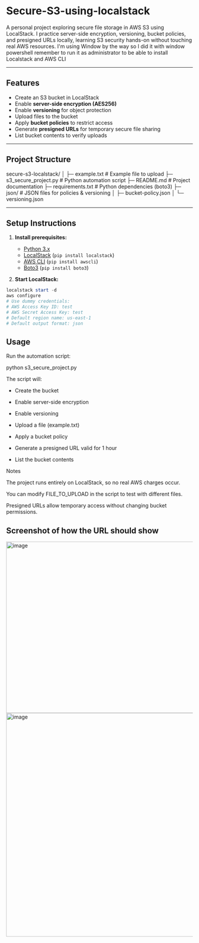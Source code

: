 # Secure-S3-using-localstack
A personal project exploring secure file storage in AWS S3 using LocalStack. I practice server-side encryption, versioning, bucket policies, and presigned URLs locally, learning S3 security hands-on without touching real AWS resources.
I'm using Window by the way so I did it with window powershell remember to run it as administrator to be able to install Localstack and AWS CLI

---

## Features

- Create an S3 bucket in LocalStack
- Enable **server-side encryption (AES256)**
- Enable **versioning** for object protection
- Upload files to the bucket
- Apply **bucket policies** to restrict access
- Generate **presigned URLs** for temporary secure file sharing
- List bucket contents to verify uploads

---

## Project Structure
secure-s3-localstack/
│
├─ example.txt # Example file to upload
├─ s3_secure_project.py # Python automation script
├─ README.md # Project documentation
├─ requirements.txt # Python dependencies (boto3)
├─ json/ # JSON files for policies & versioning
│ ├─ bucket-policy.json
│ └─ versioning.json

---

## Setup Instructions

1. **Install prerequisites:**
   - [Python 3.x](https://www.python.org/downloads/)
   - [LocalStack](https://localstack.cloud/) (`pip install localstack`)
   - [AWS CLI](https://aws.amazon.com/cli/) (`pip install awscli`)
   - [Boto3](https://boto3.amazonaws.com/) (`pip install boto3`)

2. **Start LocalStack:**

```powershell
localstack start -d
aws configure
# Use dummy credentials:
# AWS Access Key ID: test
# AWS Secret Access Key: test
# Default region name: us-east-1
# Default output format: json

```
## Usage

Run the automation script:

python s3_secure_project.py


The script will:

- Create the bucket

- Enable server-side encryption

- Enable versioning

- Upload a file (example.txt)

- Apply a bucket policy

- Generate a presigned URL valid for 1 hour

- List the bucket contents

Notes

The project runs entirely on LocalStack, so no real AWS charges occur.

You can modify FILE_TO_UPLOAD in the script to test with different files.

Presigned URLs allow temporary access without changing bucket permissions.

## Screenshot of how the URL should show
<img width="963" height="462" alt="image" src="https://github.com/user-attachments/assets/c852d84e-e407-4b22-bf35-b7637283ac55" />

<img width="1800" height="603" alt="image" src="https://github.com/user-attachments/assets/de036683-f767-4f56-aea9-34d52b8d76b8" />
